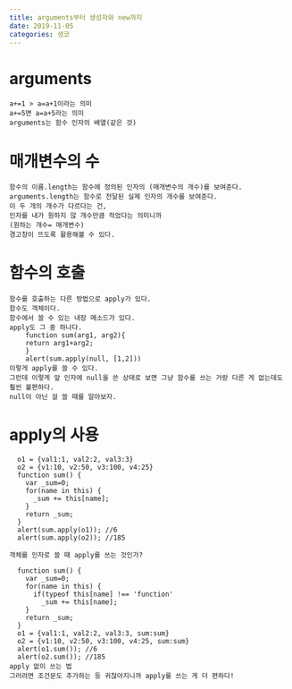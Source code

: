 ```yaml
---
title: arguments부터 생성자와 new까지
date: 2019-11-05
categories: 생코
---
```


# arguments
    a+=1 > a=a+1이라는 의미
    a+=5면 a=a+5라는 의미
    arguments는 함수 인자의 배열(같은 것)
    
# 매개변수의 수
    함수의 이름.length는 함수에 정의된 인자의 (매개변수의 개수)를 보여준다.
    arguments.length는 함수로 전달된 실제 인자의 개수를 보여준다.
    이 두 개의 개수가 다르다는 건,
    인자를 내가 원하지 않 개수만큼 적었다는 의미니까
    (원하는 개수= 매개변수)
    경고창이 뜨도록 활용해볼 수 있다.

# 함수의 호출
    함수를 호출하는 다른 방법으로 apply가 있다.
    함수도 객체이다.
    함수에서 쓸 수 있는 내장 메소드가 있다.
    apply도 그 중 하나다.
        function sum(arg1, arg2){
        return arg1+arg2;
        }
        alert(sum.apply(null, [1,2]))
    이렇게 apply를 쓸 수 있다.
    그런데 이렇게 앞 인자에 null을 쓴 상태로 보면 그냥 함수를 쓰는 거랑 다른 게 없는데도 훨씬 불편하다.
    null이 아닌 걸 쓸 때를 알아보자.
    
# apply의 사용
      o1 = {val1:1, val2:2, val3:3}
      o2 = {v1:10, v2:50, v3:100, v4:25}
      function sum() {
        var _sum=0;
        for(name in this) {
          _sum += this[name];
        }
        return _sum;
      }
      alert(sum.apply(o1)); //6
      alert(sum.apply(o2)); //185
    
    객체를 인자로 쓸 때 apply를 쓰는 것인가?
      
      function sum() {
        var _sum=0;
        for(name in this) {
          if(typeof this[name] !== 'function'
            _sum += this[name];
        }
        return _sum;
      }
      o1 = {val1:1, val2:2, val3:3, sum:sum}
      o2 = {v1:10, v2:50, v3:100, v4:25, sum:sum}
      alert(o1.sum()); //6
      alert(o2.sum()); //185
    apply 없이 쓰는 법
    그러려면 조건문도 추가하는 등 귀찮아지니까 apply를 쓰는 게 더 편하다!
